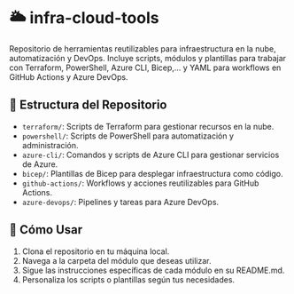 # 🌥️ infra-cloud-tools

Repositorio de herramientas reutilizables para infraestructura en la nube, automatización y DevOps. Incluye scripts, módulos y plantillas para trabajar con Terraform, PowerShell, Azure CLI, Bicep,... y YAML para workflows en GitHub Actions y Azure DevOps.

## 📂 Estructura del Repositorio

- `terraform/`: Scripts de Terraform para gestionar recursos en la nube.
- `powershell/`: Scripts de PowerShell para automatización y administración.
- `azure-cli/`: Comandos y scripts de Azure CLI para gestionar servicios de Azure.
- `bicep/`: Plantillas de Bicep para desplegar infraestructura como código.
- `github-actions/`: Workflows y acciones reutilizables para GitHub Actions.
- `azure-devops/`: Pipelines y tareas para Azure DevOps.

## 🚀 Cómo Usar

1. Clona el repositorio en tu máquina local.
2. Navega a la carpeta del módulo que deseas utilizar.
3. Sigue las instrucciones específicas de cada módulo en su README.md.
4. Personaliza los scripts o plantillas según tus necesidades.
